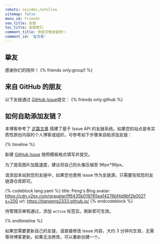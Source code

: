 ```yaml
---
robots: noindex,nofollow
sitemap: false
menu_id: friends
seo_title: 友链
toc_title: 友链索引
comment_title: 快来交换友链吧～
comment_id: '留言板'
---
```


## 挚友

感谢你们的陪伴！
{% friends only:group1 %}

## 来自 GitHub 的朋友
以下友链通过 [GitHub Issue](https://github.com/Tianpeng2333/friends/issues)提交：
{% friends only:github %}

## 如何自助添加友链？

本博客参考了 [这篇文章](https://xaoxuu.com/blog/2020-08-23-issues-api/) 搭建了基于 Issue API 的友链系统。如果您的站点是有实质性原创内容的个人博客或组织，可参考如下步骤来自助添加友链：

{% timeline %}

<!-- node 第一步：新建 Issue -->

新建 [GitHub Issue](https://github.com/Tianpeng2333/friends/issues/) 按照模板格式填写并提交。

为了提高图片加载速度，建议将自己的头像压缩至 96px*96px。

<!-- node 第二步：添加友链 -->

请添加本站到您的友链中，如果您也使用 issue 作为友链源，只需要告知您的友链源仓库即可。

{% codeblock lang:yaml %}
title: Peng's Blog
avatar: https://cdn.v2ex.com/gravatar/ff6435b019785ea14276bf4d9bf2b002?s=200
url: https://tianpeng2333.github.io/
{% endcodeblock %}

<!-- node 第三步：等待 -->

待管理员审核通过，添加 `active` 标签后，刷新即可生效。

{% endtimeline %}

如果您需要更新自己的友链，请直接修改 issue 内容，大约 3 分钟内生效，无需等待博客更新。如果无法修改，可以重新创建一个。
